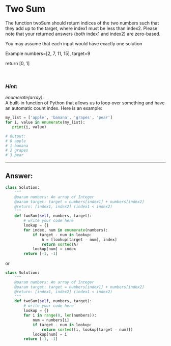 
# Two Sum 

The function twoSum should return indices of the two numbers such that they add up to the target, where index1 must be less than index2. Please note that your returned answers (both index1 and index2) are zero-based.

You may assume that each input would have exactly one solution

 
Example
numbers=[2, 7, 11, 15], target=9

return [0, 1]

<br>

### ***Hint***:

*enumerate(array)*:<br>
 A built-in function of Python that allows us to loop over something and have an automatic count index. Here is an example:

```python
my_list = ['apple', 'banana', 'grapes', 'pear']
for i, value in enumerate(my_list):
   print(i, value)

# Output:
# 0 apple
# 1 banana
# 2 grapes
# 3 pear
```

<hr>

## Answer:

```python
class Solution:
    """
    @param numbers: An array of Integer
    @param target: target = numbers[index1] + numbers[index2]
    @return: [index1, index2] (index1 < index2)
    """
    def twoSum(self, numbers, target):
        # write your code here
        lookup = {}
        for index, num in enumerate(numbers):
            if target - num in lookup:
                A = [lookup[target - num], index]
                return sorted(A)
            lookup[num] = index
        return [-1, -1]
```

or 

```python
class Solution:
    """
    @param numbers: An array of Integer
    @param target: target = numbers[index1] + numbers[index2]
    @return: [index1, index2] (index1 < index2)
    """
    def twoSum(self, numbers, target):
        # write your code here
        lookup = {}
        for i in range(0, len(numbers)):
            num = numbers[i]
            if target - num in lookup:
                return sorted([i, lookup[target - num]])
            lookup[num] = i
        return [-1, -1]
```